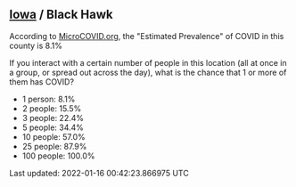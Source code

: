 
## [Iowa](/united-states/iowa) / Black Hawk

According to [MicroCOVID.org](http://microcovid.org),
the "Estimated Prevalence" of COVID in this county is 8.1%

If you interact with a certain number of people in this location
(all at once in a group, or spread out across the day), what is the chance that
1 or more of them has COVID?

- 1 person: 8.1%
- 2 people: 15.5%
- 3 people: 22.4%
- 5 people: 34.4%
- 10 people: 57.0%
- 25 people: 87.9%
- 100 people: 100.0%

Last updated: 2022-01-16 00:42:23.866975 UTC
